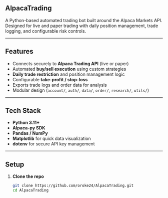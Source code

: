 ## AlpacaTrading

A Python-based automated trading bot built around the Alpaca Markets API.  
Designed for live and paper trading with daily position management, trade logging, and configurable risk controls.

---

## Features
- Connects securely to **Alpaca Trading API** (live or paper)
- Automated **buy/sell execution** using custom strategies
- **Daily trade restriction** and position management logic
- Configurable **take-profit / stop-loss**
- Exports trade logs and order data for analysis
- Modular design (`account/`, `auth/`, `data/`, `order/`, `research/`, `utils/`)

---

## Tech Stack
- **Python 3.11+**
- **Alpaca-py SDK**
- **Pandas / NumPy**
- **Matplotlib** for quick data visualization
- **dotenv** for secure API key management

---

## Setup
1. **Clone the repo**
   ```bash
   git clone https://github.com/oroke24/AlpacaTrading.git
   cd AlpacaTrading
